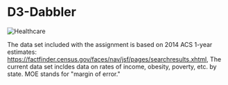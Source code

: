 # D3-Dabbler
![Healthcare](https://media.giphy.com/media/13XFcll1sDsRuo/giphy.gif)
 
















The data set included with the assignment is based on 2014 ACS 1-year estimates: https://factfinder.census.gov/faces/nav/jsf/pages/searchresults.xhtml,  The current data set incldes data on rates of income, obesity, poverty, etc. by state. MOE stands for "margin of error."
